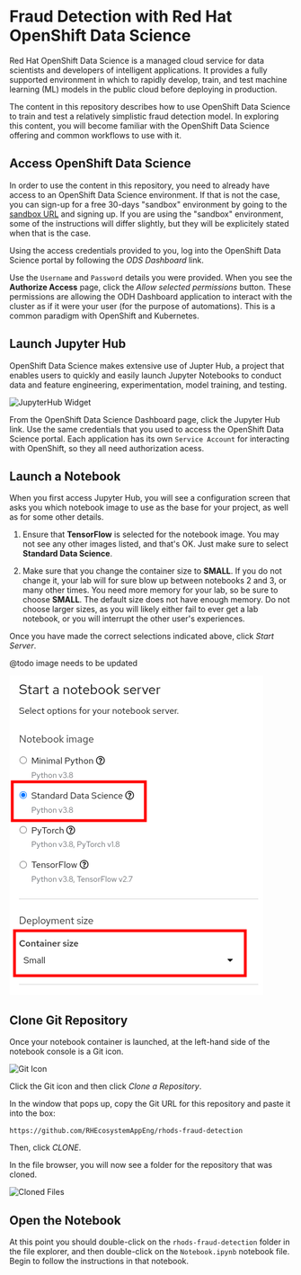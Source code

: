 # Fraud Detection with Red Hat OpenShift Data Science
Red Hat OpenShift Data Science is a managed cloud service for data scientists
and developers of intelligent applications. It provides a fully supported
environment in which to rapidly develop, train, and test machine learning (ML)
models in the public cloud before deploying in production.

The content in this repository describes how to use OpenShift Data Science to
train and test a relatively simplistic fraud detection model. In exploring this
content, you will become familiar with the OpenShift Data Science offering and
common workflows to use with it.

## Access OpenShift Data Science
In order to use the content in this repository, you need to already have access
to an OpenShift Data Science environment. If that is not the case, you can sign-up for a free 30-days "sandbox" environment by going to the [sandbox URL](https://red.ht/rhods-sandbox) and signing up.
If you are using the "sandbox" environment, some of the instructions will differ slightly, but they will be explicitely stated when that is the case. 

Using the access credentials provided
to you, log into the OpenShift Data Science portal by following the _ODS
Dashboard_ link. 

Use the `Username` and `Password` details you were provided. When you see the
**Authorize Access** page, click the _Allow selected permissions_ button. These
permissions are allowing the ODH Dashboard application to interact with the
cluster as if it were your user (for the purpose of automations). This is a
common paradigm with OpenShift and Kubernetes.

## Launch Jupyter Hub
OpenShift Data Science makes extensive use of Jupter Hub, a project that enables
users to quickly and easily launch Jupyter Notebooks to conduct data and feature
engineering, experimentation, model training, and testing.

![JupyterHub Widget](images/launch-jh.png)

From the OpenShift Data Science Dashboard page, click the Jupyter Hub link. Use the
same credentials that you used to access the OpenShift Data Science portal. Each
application has its own `Service Account` for interacting with OpenShift, so
they all need authorization acess.

## Launch a Notebook
When you first access Jupyter Hub, you will see a configuration screen that asks
you which notebook image to use as the base for your project, as well as for
some other details. 

1. Ensure that **TensorFlow** is selected for the
notebook image. You may not see any other images listed, and that's OK. Just make sure to select **Standard Data Science**.

2. Make sure that you change the container size to **SMALL**. If you do not change it, your lab will for sure blow up between notebooks 2 and 3, or many other times. You need more memory for your lab, so be sure to choose **SMALL**. The default size does not have enough memory. Do not choose larger sizes, as you will likely either fail to ever get a lab notebook, or you will interrupt the other user's experiences.

Once you have made the correct selections indicated above, click _Start Server_.

@todo image needs to be updated

![Server Options](images/start-server.png)

## Clone Git Repository
Once your notebook container is launched, at the left-hand side of the notebook console is a Git icon. 

![Git Icon](images/click-git-icon.png)

Click the Git icon and then click _Clone a Repository_. 

In the window that pops up, copy the Git URL for this repository and paste it into the box:

```
https://github.com/RHEcosystemAppEng/rhods-fraud-detection
```

Then, click _CLONE_.

In the file browser, you will now see a folder for the repository that was cloned.

![Cloned Files](images/cloned-files.png)

## Open the Notebook
At this point you should double-click on the `rhods-fraud-detection` folder in
the file explorer, and then double-click on the `Notebook.ipynb`
notebook file. Begin to follow the instructions in that notebook.